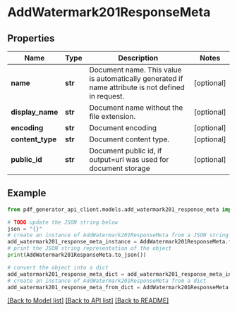 # AddWatermark201ResponseMeta


## Properties

Name | Type | Description | Notes
------------ | ------------- | ------------- | -------------
**name** | **str** | Document name. This value is automatically generated if name attribute is not defined in request. | [optional] 
**display_name** | **str** | Document name without the file extension. | [optional] 
**encoding** | **str** | Document encoding | [optional] 
**content_type** | **str** | Document content type. | [optional] 
**public_id** | **str** | Document public id, if output&#x3D;url was used for document storage | [optional] 

## Example

```python
from pdf_generator_api_client.models.add_watermark201_response_meta import AddWatermark201ResponseMeta

# TODO update the JSON string below
json = "{}"
# create an instance of AddWatermark201ResponseMeta from a JSON string
add_watermark201_response_meta_instance = AddWatermark201ResponseMeta.from_json(json)
# print the JSON string representation of the object
print(AddWatermark201ResponseMeta.to_json())

# convert the object into a dict
add_watermark201_response_meta_dict = add_watermark201_response_meta_instance.to_dict()
# create an instance of AddWatermark201ResponseMeta from a dict
add_watermark201_response_meta_from_dict = AddWatermark201ResponseMeta.from_dict(add_watermark201_response_meta_dict)
```
[[Back to Model list]](../README.md#documentation-for-models) [[Back to API list]](../README.md#documentation-for-api-endpoints) [[Back to README]](../README.md)


